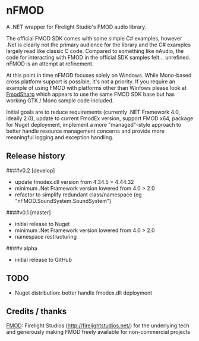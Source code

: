 nFMOD
=====

A .NET wrapper for Firelight Studio's FMOD audio library.

The official FMOD SDK comes with some simple C# examples, however .Net is clearly not the primary audience for the library and the C# examples largely read like classic C code. Compared to something like nAudio, the code for interacting with FMOD in the official SDK samples felt... unrefined. nFMOD is an attempt at refinement.

At this point in time nFMOD focuses solely on Windows. While Mono-based cross platform support is possible, it's not a priority.
If you require an example of using FMOD with platforms other than Winfows please look at [FmodSharp](https://gitorious.org/fmodsharp) which appears to use the same FMOD SDK base but has working GTK / Mono sample code included.

Initial goals are to reduce requirements (currently .NET Framework 4.0, ideally 2.0), update to current FmodEx version, support FMOD x64, package for Nuget deployment, implement a more "managed"-style approach to better handle resource management concerns and provide more meaningful logging and exception handling.

Release history
---------------

####v0.2 [develop]

* update fmodex.dll version from 4.34.5 > 4.44.32
* minimum .Net Framework version lowered from 4.0 > 2.0
* refactor to simplify redundant class/namespace (eg "nFMOD.SoundSystem.SoundSystem")

####v0.1 [master]

* initial release to Nuget
* minimum .Net Framework version lowered from 4.0 > 2.0
* namespace restructuring

####v alpha

* initial release to GitHub

TODO
----

* Nuget distribution: better handle fmodex.dll deployment




Credits / thanks
----------------

[FMOD](http://www.fmod.org/): Firelight Studios (http://firelightstudios.net/) for the underlying tech and generously making FMOD freely available for non-commercial projects
